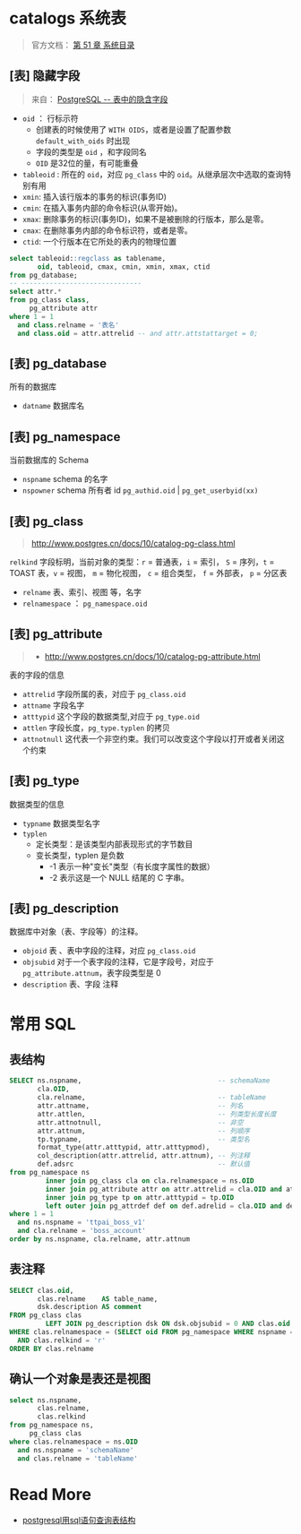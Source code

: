 # catalogs 系统表

> 官方文档： [第 51 章 系统目录](http://www.postgres.cn/docs/10/catalogs.html)



## [表] 隐藏字段

> 来自： [PostgreSQL -- 表中的隐含字段](https://blog.51cto.com/13126942/2050015)

- `oid` ： 行标示符 
  - 创建表的时候使用了 `WITH OIDS`，或者是设置了配置参数 `default_with_oids` 时出现
  - 字段的类型是 `oid` ，和字段同名
  - `OID` 是32位的量，有可能重叠
- `tableoid` : 所在的 `oid`，对应 `pg_class` 中的 `oid`。从继承层次中选取的查询特别有用
- `xmin`: 插入该行版本的事务的标识(事务ID)
- `cmin`: 在插入事务内部的命令标识(从零开始)。
- `xmax`: 删除事务的标识(事务ID)，如果不是被删除的行版本，那么是零。
- `cmax`: 在删除事务内部的命令标识符，或者是零。
- `ctid`: 一个行版本在它所处的表内的物理位置



```sql
select tableoid::regclass as tablename,
       oid, tableoid, cmax, cmin, xmin, xmax, ctid
from pg_database;
-- ------------------------------
select attr.*
from pg_class class,
     pg_attribute attr
where 1 = 1
  and class.relname = '表名'
  and class.oid = attr.attrelid -- and attr.attstattarget = 0;
```



## [表] pg_database

所有的数据库

- `datname` 数据库名



## [表] pg_namespace

当前数据库的 Schema

- `nspname` schema 的名字
- `nspowner` schema 所有者 id `pg_authid.oid`  |  `pg_get_userbyid(xx)` 



## [表] pg_class

> http://www.postgres.cn/docs/10/catalog-pg-class.html

`relkind`  字段标明，当前对象的类型：`r` = 普通表，`i` = 索引， `S` = 序列，`t` = TOAST 表，`v` = 视图， `m` = 物化视图， `c` = 组合类型， `f` = 外部表， `p` = 分区表

- `relname` 表、索引、视图 等，名字
- `relnamespace` ： `pg_namespace.oid`



## [表] pg_attribute

> - http://www.postgres.cn/docs/10/catalog-pg-attribute.html

表的字段的信息

- `attrelid` 字段所属的表，对应于 `pg_class.oid`
- `attname` 字段名字
- `atttypid` 这个字段的数据类型,对应于 `pg_type.oid`
- `attlen` 字段长度，`pg_type.typlen` 的拷贝
- `attnotnull` 这代表一个非空约束。我们可以改变这个字段以打开或者关闭这个约束



## [表] pg_type

数据类型的信息

- `typname` 数据类型名字
- `typlen` 
  - 定长类型：是该类型内部表现形式的字节数目
  - 变长类型，typlen 是负数
    - -1 表示一种"变长"类型（有长度字属性的数据）
    - -2 表示这是一个 NULL 结尾的 C 字串。



## [表] pg_description

数据库中对象（表、字段等）的注释。

- `objoid` 表 、表中字段的注释，对应 `pg_class.oid`
- `objsubid` 对于一个表字段的注释，它是字段号，对应于`pg_attribute.attnum`，表字段类型是 0
- `description`  表、字段 注释



# 常用 SQL

## 表结构

```sql
SELECT ns.nspname,                                  -- schemaName
       cla.OID,
       cla.relname,                                 -- tableName
       attr.attname,                                -- 列名
       attr.attlen,                                 -- 列类型长度长度
       attr.attnotnull,                             -- 非空
       attr.attnum,                                 -- 列顺序
       tp.typname,                                  -- 类型名
       format_type(attr.atttypid, attr.atttypmod),
       col_description(attr.attrelid, attr.attnum), -- 列注释
       def.adsrc                                    -- 默认值
from pg_namespace ns
         inner join pg_class cla on cla.relnamespace = ns.OID
         inner join pg_attribute attr on attr.attrelid = cla.OID and attr.attnum > 0
         inner join pg_type tp on attr.atttypid = tp.OID
         left outer join pg_attrdef def on def.adrelid = cla.OID and def.adnum = attr.attnum
where 1 = 1
  and ns.nspname = 'ttpai_boss_v1'
  and cla.relname = 'boss_account'
order by ns.nspname, cla.relname, attr.attnum
```



## 表注释

```sql
SELECT clas.oid,
       clas.relname    AS table_name,
       dsk.description AS comment
FROM pg_class clas
         LEFT JOIN pg_description dsk ON dsk.objsubid = 0 AND clas.oid = dsk.objoid
WHERE clas.relnamespace = (SELECT oid FROM pg_namespace WHERE nspname = 'schemaName')
  AND clas.relkind = 'r'
ORDER BY clas.relname
```



## 确认一个对象是表还是视图

```sql
select ns.nspname,
       clas.relname,
       clas.relkind
from pg_namespace ns,
     pg_class clas
where clas.relnamespace = ns.OID
  and ns.nspname = 'schemaName'
  and clas.relname = 'tableName'
```





# Read More

- [postgresql用sql语句查询表结构](https://www.cnblogs.com/jxycn/p/5215822.html)